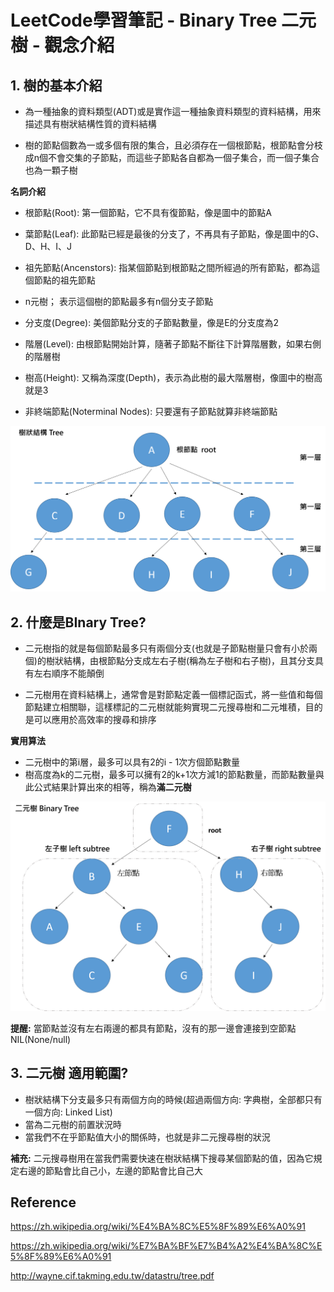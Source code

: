 # LeetCode學習筆記 - Binary Tree 二元樹 - 觀念介紹







## 1. 樹的基本介紹



+ 為一種抽象的資料類型(ADT)或是實作這一種抽象資料類型的資料結構，用來描述具有樹狀結構性質的資料結構

+ 樹的節點個數為一或多個有限的集合，且必須存在一個根節點，根節點會分枝成n個不會交集的子節點，而這些子節點各自都為一個子集合，而一個子集合也為一顆子樹



**名詞介紹**

+ 根節點(Root): 第一個節點，它不具有復節點，像是圖中的節點A

+ 葉節點(Leaf): 此節點已經是最後的分支了，不再具有子節點，像是圖中的G、D、H、I、J
+ 祖先節點(Ancenstors): 指某個節點到根節點之間所經過的所有節點，都為這個節點的祖先節點
+ n元樹； 表示這個樹的節點最多有n個分支子節點
+ 分支度(Degree): 美個節點分支的子節點數量，像是E的分支度為2
+ 階層(Level): 由根節點開始計算，隨著子節點不斷往下計算階層數，如果右側的階層樹
+ 樹高(Height): 又稱為深度(Depth)，表示為此樹的最大階層樹，像圖中的樹高就是3
+ 非終端節點(Noterminal Nodes): 只要還有子節點就算非終端節點



![image1](images\image1.png)









## 2. 什麼是BInary Tree?



+ 二元樹指的就是每個節點最多只有兩個分支(也就是子節點樹量只會有小於兩個)的樹狀結構，由根節點分支成左右子樹(稱為左子樹和右子樹)，且其分支具有左右順序不能顛倒

+ 二元樹用在資料結構上，通常會是對節點定義一個標記函式，將一些值和每個節點建立相關聯，這樣標記的二元樹就能夠實現二元搜尋樹和二元堆積，目的是可以應用於高效率的搜尋和排序



**實用算法**

+ 二元樹中的第i層，最多可以具有2的i - 1次方個節點數量
+ 樹高度為k的二元樹，最多可以擁有2的k+1次方減1的節點數量，而節點數量與此公式結果計算出來的相等，稱為**滿二元樹**



![image2](images\image2.png)



**提醒:** 當節點並沒有左右兩邊的都具有節點，沒有的那一邊會連接到空節點NIL(None/null)







## 3. 二元樹 適用範圍?



+ 樹狀結構下分支最多只有兩個方向的時候(超過兩個方向: 字典樹，全部都只有一個方向: Linked List)
+ 當為二元樹的前置狀況時
+ 當我們不在乎節點值大小的關係時，也就是非二元搜尋樹的狀況



**補充:** 二元搜尋樹用在當我們需要快速在樹狀結構下搜尋某個節點的值，因為它規定右邊的節點會比自己小，左邊的節點會比自己大







## Reference

https://zh.wikipedia.org/wiki/%E4%BA%8C%E5%8F%89%E6%A0%91

https://zh.wikipedia.org/wiki/%E7%BA%BF%E7%B4%A2%E4%BA%8C%E5%8F%89%E6%A0%91

http://wayne.cif.takming.edu.tw/datastru/tree.pdf





























